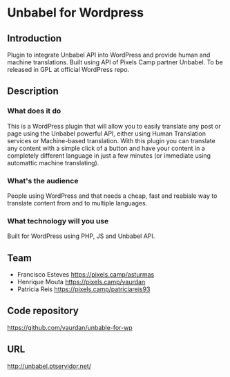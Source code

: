 # Unbabel for Wordpress

## Introduction

Plugin to integrate Unbabel API into WordPress and provide human and machine translations. Built using API of Pixels Camp partner Unbabel. To be released in GPL at official WordPress repo.

## Description

### What does it do
This is a WordPress plugin that will allow you to easily translate any post or page using the Unbabel powerful API, either using Human Translation services or Machine-based translation. With this plugin you can translate any content with a simple click of a button and have your content in a completely different language in just a few minutes (or immediate using automattic machine translating).

### What's the audience 
People using WordPress and that needs a cheap, fast and reabiale way to translate content from and to multiple languages.

### What technology will you use 
Built for WordPress using PHP, JS and Unbabel API.

## Team

 * Francisco Esteves https://pixels.camp/asturmas
 * Henrique Mouta https://pixels.camp/vaurdan
 * Patricia Reis https://pixels.camp/patriciareis93

## Code repository

https://github.com/vaurdan/unbable-for-wp

## URL 

http://unbabel.ptservidor.net/